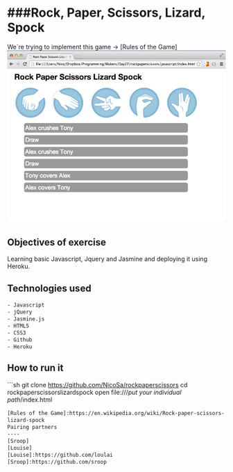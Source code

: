 ###Rock, Paper, Scissors, Lizard, Spock
===
We´re trying to implement this game -> [Rules of the Game]
![](/rockpaperscissorlizardspock_screenshot.png)

Objectives of exercise
----
Learning basic Javascript, Jquery and Jasmine and deploying it using Heroku.

Technologies used
----
	- Javascript
	- jQuery
	- Jasmine.js
	- HTML5
	- CSS3
	- Github
	- Heroku

How to run it
----
´´´sh
git clone https://github.com/NicoSa/rockpaperscissors
cd rockpaperscissorslizardspock
open file:///*put your individual path*/index.html
```
[Rules of the Game]:https://en.wikipedia.org/wiki/Rock-paper-scissors-lizard-spock
Pairing partners
----
[Sroop]
[Louise]
[Louise]:https://github.com/loulai
[Sroop]:https://github.com/sroop

